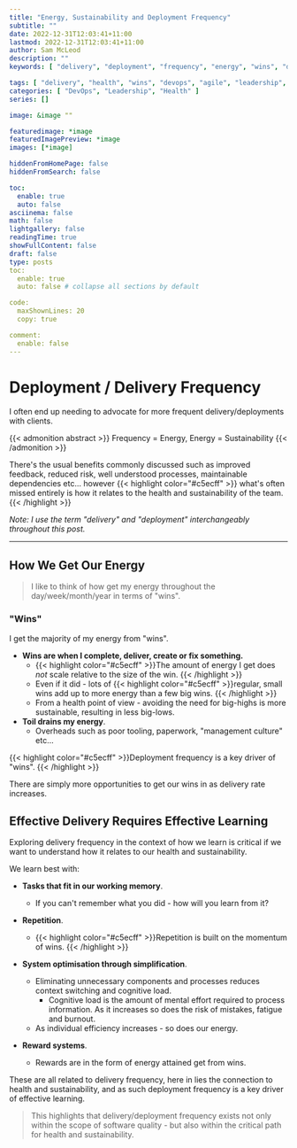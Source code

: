 ```yaml
---
title: "Energy, Sustainability and Deployment Frequency"
subtitle: ""
date: 2022-12-31T12:03:41+11:00
lastmod: 2022-12-31T12:03:41+11:00
author: Sam McLeod
description: ""
keywords: [ "delivery", "deployment", "frequency", "energy", "wins", "devops", "agile", "leadership", "management" ]

tags: [ "delivery", "health", "wins", "devops", "agile", "leadership", "management" ]
categories: [ "DevOps", "Leadership", "Health" ]
series: []

image: &image ""

featuredimage: *image
featuredImagePreview: *image
images: [*image]

hiddenFromHomePage: false
hiddenFromSearch: false

toc:
  enable: true
  auto: false
asciinema: false
math: false
lightgallery: false
readingTime: true
showFullContent: false
draft: false
type: posts
toc:
  enable: true
  auto: false # collapse all sections by default

code:
  maxShownLines: 20
  copy: true

comment:
  enable: false
---
```


<!-- markdownlint-disable MD025 -->

# Deployment / Delivery Frequency

I often end up needing to advocate for more frequent delivery/deployments with clients.

{{< admonition abstract >}}
Frequency = Energy, Energy = Sustainability
{{< /admonition >}}

There's the usual benefits commonly discussed such as improved feedback, reduced risk, well understood processes, maintainable dependencies etc... however {{< highlight color="#c5ecff" >}} what's often missed entirely is how it relates to the health and sustainability of the team. {{< /highlight >}}

_Note: I use the term "delivery" and "deployment" interchangeably throughout this post._

---

## How We Get Our Energy

> I like to think of how get my energy throughout the day/week/month/year in terms of "wins".

### "Wins"

I get the majority of my energy from "wins".

- **Wins are when I complete, deliver, create or fix something.**
  - {{< highlight color="#c5ecff" >}}The amount of energy I get does _not_ scale relative to the size of the win. {{< /highlight >}}
  - Even if it did - lots of {{< highlight color="#c5ecff" >}}regular, small wins add up to more energy than a few big wins. {{< /highlight >}}
  - From a health point of view - avoiding the need for big-highs is more sustainable, resulting in less big-lows.
- **Toil drains my energy**.
  - Overheads such as poor tooling, paperwork, "management culture" etc...

{{< highlight color="#c5ecff" >}}Deployment frequency is a key driver of "wins". {{< /highlight >}}

There are simply more opportunities to get our wins in as delivery rate increases.

## Effective Delivery Requires Effective Learning

Exploring delivery frequency in the context of how we learn is critical if we want to understand how it relates to our health and sustainability.

We learn best with:

- **Tasks that fit in our working memory**.
  - If you can't remember what you did - how will you learn from it?

- **Repetition**.
  - {{< highlight color="#c5ecff" >}}Repetition is built on the momentum of wins. {{< /highlight >}}

- **System optimisation through simplification**.
  - Eliminating unnecessary components and processes reduces context switching and cognitive load.
    - Cognitive load is the amount of mental effort required to process information. As it increases so does the risk of mistakes, fatigue and burnout.
  - As individual efficiency increases - so does our energy.

- **Reward systems**.
  - Rewards are in the form of energy attained get from wins.

These are all related to delivery frequency, here in lies the connection to health and sustainability, and as such deployment frequency is a key driver of effective learning.

> This highlights that delivery/deployment frequency exists not only within the scope of software quality - but also within the critical path for health and sustainability.
